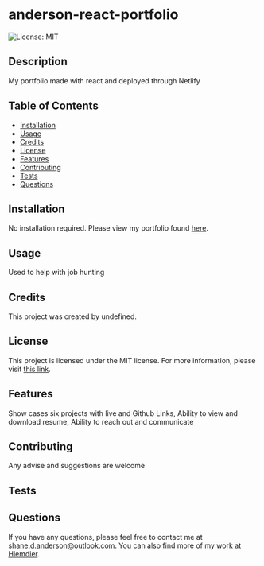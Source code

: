 # anderson-react-portfolio
![License: MIT](https://img.shields.io/badge/License-MIT-yellow.svg)
## Description
My portfolio made with react and deployed through Netlify

## Table of Contents
- [Installation](#installation)
- [Usage](#usage)
- [Credits](#credits)
- [License](#license)
- [Features](#features)
- [Contributing](#contributing)
- [Tests](#tests)
- [Questions](#questions)

## Installation
No installation required. Please view my portfolio found [here]().

## Usage
Used to help with job hunting

## Credits
This project was created by undefined.

## License
This project is licensed under the MIT license. For more information, please visit [this link](https://opensource.org/licenses/MIT).

## Features
Show cases six projects with live and Github Links, Ability to view and download resume, Ability to reach out and communicate

## Contributing
Any advise and suggestions are welcome

## Tests


## Questions
If you have any questions, please feel free to contact me at shane.d.anderson@outlook.com. You can also find more of my work at [Hiemdier](https://github.com/Hiemdier).
